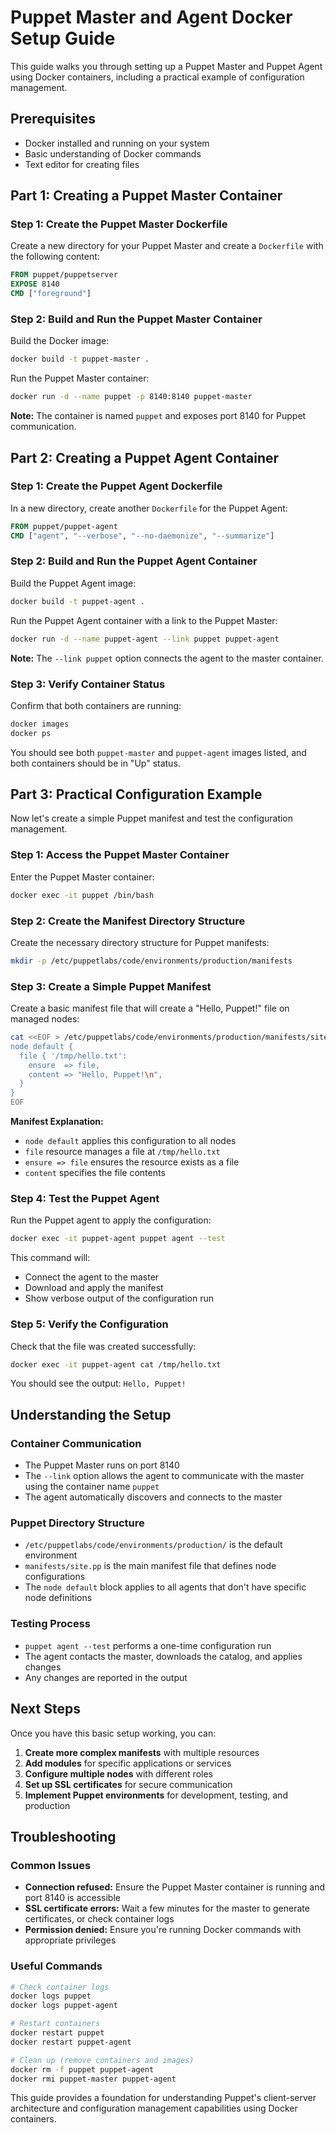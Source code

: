 # Puppet Master and Agent Docker Setup Guide

This guide walks you through setting up a Puppet Master and Puppet Agent using Docker containers, including a practical example of configuration management.

## Prerequisites

- Docker installed and running on your system
- Basic understanding of Docker commands
- Text editor for creating files

## Part 1: Creating a Puppet Master Container

### Step 1: Create the Puppet Master Dockerfile

Create a new directory for your Puppet Master and create a `Dockerfile` with the following content:

```dockerfile
FROM puppet/puppetserver
EXPOSE 8140
CMD ["foreground"]
```

### Step 2: Build and Run the Puppet Master Container

Build the Docker image:

```bash
docker build -t puppet-master .
```

Run the Puppet Master container:

```bash
docker run -d --name puppet -p 8140:8140 puppet-master
```

**Note:** The container is named `puppet` and exposes port 8140 for Puppet communication.

## Part 2: Creating a Puppet Agent Container

### Step 1: Create the Puppet Agent Dockerfile

In a new directory, create another `Dockerfile` for the Puppet Agent:

```dockerfile
FROM puppet/puppet-agent
CMD ["agent", "--verbose", "--no-daemonize", "--summarize"]
```

### Step 2: Build and Run the Puppet Agent Container

Build the Puppet Agent image:

```bash
docker build -t puppet-agent .
```

Run the Puppet Agent container with a link to the Puppet Master:

```bash
docker run -d --name puppet-agent --link puppet puppet-agent
```

**Note:** The `--link puppet` option connects the agent to the master container.

### Step 3: Verify Container Status

Confirm that both containers are running:

```bash
docker images
docker ps
```

You should see both `puppet-master` and `puppet-agent` images listed, and both containers should be in "Up" status.

## Part 3: Practical Configuration Example

Now let's create a simple Puppet manifest and test the configuration management.

### Step 1: Access the Puppet Master Container

Enter the Puppet Master container:

```bash
docker exec -it puppet /bin/bash
```

### Step 2: Create the Manifest Directory Structure

Create the necessary directory structure for Puppet manifests:

```bash
mkdir -p /etc/puppetlabs/code/environments/production/manifests
```

### Step 3: Create a Simple Puppet Manifest

Create a basic manifest file that will create a "Hello, Puppet!" file on managed nodes:

```bash
cat <<EOF > /etc/puppetlabs/code/environments/production/manifests/site.pp
node default {
  file { '/tmp/hello.txt':
    ensure  => file,
    content => "Hello, Puppet!\n",
  }
}
EOF
```

**Manifest Explanation:**
- `node default` applies this configuration to all nodes
- `file` resource manages a file at `/tmp/hello.txt`
- `ensure => file` ensures the resource exists as a file
- `content` specifies the file contents

### Step 4: Test the Puppet Agent

Run the Puppet agent to apply the configuration:

```bash
docker exec -it puppet-agent puppet agent --test
```

This command will:
- Connect the agent to the master
- Download and apply the manifest
- Show verbose output of the configuration run

### Step 5: Verify the Configuration

Check that the file was created successfully:

```bash
docker exec -it puppet-agent cat /tmp/hello.txt
```

You should see the output: `Hello, Puppet!`

## Understanding the Setup

### Container Communication
- The Puppet Master runs on port 8140
- The `--link` option allows the agent to communicate with the master using the container name `puppet`
- The agent automatically discovers and connects to the master

### Puppet Directory Structure
- `/etc/puppetlabs/code/environments/production/` is the default environment
- `manifests/site.pp` is the main manifest file that defines node configurations
- The `node default` block applies to all agents that don't have specific node definitions

### Testing Process
- `puppet agent --test` performs a one-time configuration run
- The agent contacts the master, downloads the catalog, and applies changes
- Any changes are reported in the output

## Next Steps

Once you have this basic setup working, you can:

1. **Create more complex manifests** with multiple resources
2. **Add modules** for specific applications or services
3. **Configure multiple nodes** with different roles
4. **Set up SSL certificates** for secure communication
5. **Implement Puppet environments** for development, testing, and production

## Troubleshooting

### Common Issues
- **Connection refused:** Ensure the Puppet Master container is running and port 8140 is accessible
- **SSL certificate errors:** Wait a few minutes for the master to generate certificates, or check container logs
- **Permission denied:** Ensure you're running Docker commands with appropriate privileges

### Useful Commands
```bash
# Check container logs
docker logs puppet
docker logs puppet-agent

# Restart containers
docker restart puppet
docker restart puppet-agent

# Clean up (remove containers and images)
docker rm -f puppet puppet-agent
docker rmi puppet-master puppet-agent
```

This guide provides a foundation for understanding Puppet's client-server architecture and configuration management capabilities using Docker containers.